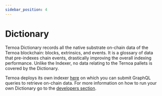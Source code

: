 ```yaml
---
sidebar_position: 4
---
```


# Dictionary

Ternoa Dictionary records all the native substrate on-chain data of the Ternoa blockchain: blocks, extrinsics, and events. It is a glossary of data that pre-indexes chain events, drastically improving the overall indexing performance. Unlike the Indexer, no data relating to the Ternoa pallets is covered by the Dictionary.

Ternoa deploys its own indexer [here](https://dictionary-mainnet.ternoa.dev/) on which you can submit GraphQL queries to retrieve on-chain data.
For more information on how to run your own Dictionary go to the [developers section](/category/dictionary).

